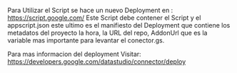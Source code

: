 Para Utilizar el Script se hace un nuevo Deployment en : https://script.google.com/
Este Script debe contener el Script y el appscript.json este ultimo es el manifiesto del Deployment que contiene
los metadatos del proyecto la hora, la URL del repo, AddonUrl que es la variable mas importante para levantar el conector.gs.

Para mas informacion del deployment Visitar: https://developers.google.com/datastudio/connector/deploy


